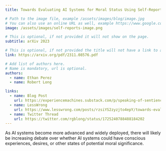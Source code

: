 ```yaml
---
title: Towards Evaluating AI Systems for Moral Status Using Self-Reports

# Path to the image file, example /assets/images/blog/image.jpg
# You can also use an online URL as well, example https://www.google.com/image.jpg
image: /assets/images/self-reports-image.png

# This is optional, if not provided it will not show on the page.
subtitle: arXiv 2023

# This is optional, if not provided the title will not have a link to anywhere
link: https://arxiv.org/pdf/2311.08576.pdf

# Add list of authors here.
# Name is mandatory, url is optional.
authors:
  - name: Ethan Perez
  - name: Robert Long

links:
  - name: Blog Post
    url: https://experiencemachines.substack.com/p/speaking-of-sentience
  - name: LessWrong
    url: https://www.lesswrong.com/posts/rzsiYS2zyzjto4epY/towards-evaluating-ai-systems-for-moral-status-using-self
  - name: Twitter Thread
    url: https://twitter.com/rgblong/status/1725240788488184202
---
```


<!--Abstract-->

As AI systems become more advanced and widely deployed, there will likely be increasing debate over whether AI systems could have conscious experiences, desires, or other states of potential moral significance. 

